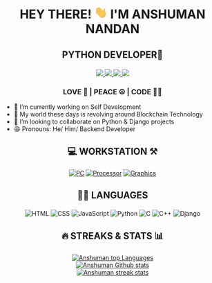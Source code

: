 # <p align="center">HEY THERE! <img src="https://raw.githubusercontent.com/ABSphreak/ABSphreak/master/gifs/Hi.gif" width="30px"> I'M ANSHUMAN NANDAN</p>

## <p align='center'>PYTHON DEVELOPER🐍</p>

<p align='center'>
<a href='https://www.linkedin.com/in/anshuman-nandan-57b547222/'> <img src='https://img.shields.io/badge/LinkedIn-%230077B5.svg?logo=linkedin&logoColor=white'> </a>
<a href='https://www.instagram.com/anshumannandan/'> <img src='https://img.shields.io/badge/Instagram-E4405F?logo=instagram&logoColor=white'> </a>
<a href='https://t.me/anshumannandan/'> <img src='https://img.shields.io/badge/Telegram-33A8E3?logo=telegram&logoColor=white'> </a>
<a href='https://twitter.com/_anshumannandan'> <img src='https://img.shields.io/badge/Twitter-1DA1F2?logo=twitter&logoColor=white'> </a>
</p>

### <p align='center'>LOVE 💙 | PEACE ☮️ | CODE 🧑‍💻</p>

- 🔭 I’m currently working on Self Development<br>
- 🤔 My world these days is revolving around Blockchain Technology<br>
- 👯 I’m looking to collaborate on Python & Django projects<br>
- 😄 Pronouns: He/ Him/ Backend Developer


## <p align='center'>💻 WORKSTATION ⚒️</p>

<p align='center'>
<a href="#"><img alt="PC" src="https://img.shields.io/badge/Windows-ACER_NITRO_5-990000?style=for-the-badge&logo=windows&logoColor=white"></a>
<a href="#"><img alt="Processor" src="https://img.shields.io/badge/Intel-Core_i5_11th-0071C5?style=for-the-badge&logo=intel&logoColor=white"></a>
<a href="#"><img alt="Graphics" src="https://img.shields.io/badge/NVIDIA-RTX_3050-76B900?style=for-the-badge&logo=nvidia&logoColor=white"></a>
</p>

## <p align='center'>👨‍💻 LANGUAGES</p>

<p align='center'>
  <img alt="HTML" src="https://img.shields.io/badge/html5-%23E34F26.svg?style=for-the-badge&logo=html5&logoColor=white">
  <img alt="CSS" src="https://img.shields.io/badge/css3-%231572B6.svg?style=for-the-badge&logo=css3&logoColor=white">
  <img alt="JavaScript" src="https://img.shields.io/badge/javascript-%23323330.svg?style=for-the-badge&logo=javascript&logoColor=%23F7DF1E"></a>
  <img alt="Python" src="https://img.shields.io/badge/python-3670A0?style=for-the-badge&logo=python&logoColor=ffdd54">
  <img alt="C" src="https://img.shields.io/badge/C-00599C?style=for-the-badge&logo=c&logoColor=white">
  <img alt="C++" src="https://img.shields.io/badge/C++-0000AA?style=for-the-badge&logo=c%2B%2B&logoColor=white">
  <img alt="Django" src="https://img.shields.io/badge/DJANGO-00AA00?style=for-the-badge&logo=django&logoColor=white">
</p>

## <p align='center'>🔥 STREAKS & STATS 📊</p>

<p align="center">
  <a href="https://github.com/anshumannandan">
    <img title="🔥" alt="Anshuman top Languages"
    src="https://github-readme-stats.vercel.app/api/top-langs/?username=anshumannandan&layout=compact&theme=dark&bg_color=202124" />
    <br>
    <a href="https://github.com/anshumannandan">
      <img title="🔥" alt="Anshuman Github stats"
      src="https://github-readme-stats.vercel.app/api?username=anshumannandan&show_icons=true&bg_color=202124&text_color=fcfcfa&title_color=C91129&icon_color=C91129" />
    </a>
    <br>
    <a href="https://github.com/anshumannandan">
      <img title="🔥" alt="Anshuman streak stats"
        src="https://github-readme-streak-stats.herokuapp.com?user=anshumannandan&theme=radical&date_format=M%20j%5B%2C%20Y%5D&background=202124&ring=C91129&fire=C91129&currStreakNum=FFFFFF&sideNums=C91129&sideLabels=FFFFFF&currStreakLabel=DDDDDD&dates=C91129" />
    </a>
</p>